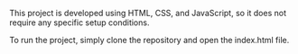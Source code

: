 This project is developed using HTML, CSS, and JavaScript, so it does not require any specific setup conditions.

To run the project, simply clone the repository and open the index.html file.
